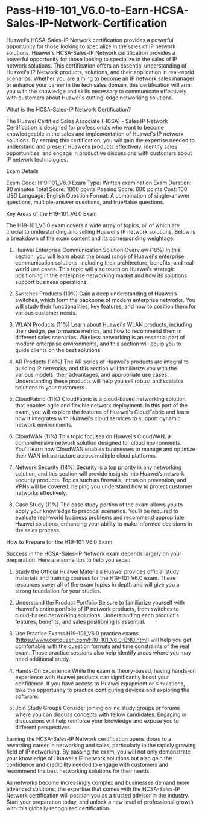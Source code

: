 # Pass-H19-101_V6.0-to-Earn-HCSA-Sales-IP-Network-Certification
Huawei's HCSA-Sales-IP Network certification provides a powerful opportunity for those looking to specialize in the sales of IP network solutions. 
Huawei's HCSA-Sales-IP Network certification provides a powerful opportunity for those looking to specialize in the sales of IP network solutions. This certification offers an essential understanding of Huawei's IP Network products, solutions, and their application in real-world scenarios. Whether you are aiming to become an IP network sales manager or enhance your career in the tech sales domain, this certification will arm you with the knowledge and skills necessary to communicate effectively with customers about Huawei's cutting-edge networking solutions. 

What is the HCSA-Sales-IP Network Certification?

The Huawei Certified Sales Associate (HCSA) - Sales IP Network Certification is designed for professionals who want to become knowledgeable in the sales and implementation of Huawei's IP network solutions. By earning this certification, you will gain the expertise needed to understand and present Huawei's products effectively, identify sales opportunities, and engage in productive discussions with customers about IP network technologies.

Exam Details

Exam Code: H19-101_V6.0
Exam Type: Written examination
Exam Duration: 90 minutes
Total Score: 1000 points
Passing Score: 600 points
Cost: 100 USD
Language: English
Question Format: A combination of single-answer questions, multiple-answer questions, and true/false questions.

Key Areas of the H19-101_V6.0 Exam

The H19-101_V6.0 exam covers a wide array of topics, all of which are crucial to understanding and selling Huawei's IP network solutions. Below is a breakdown of the exam content and its corresponding weightage:

1. Huawei Enterprise Communication Solution Overview (18%)
In this section, you will learn about the broad range of Huawei's enterprise communication solutions, including their architecture, benefits, and real-world use cases. This topic will also touch on Huawei’s strategic positioning in the enterprise networking market and how its solutions support business operations.

2. Switches Products (10%)
Gain a deep understanding of Huawei’s switches, which form the backbone of modern enterprise networks. You will study their functionalities, key features, and how to position them for various customer needs.

3. WLAN Products (11%)
Learn about Huawei's WLAN products, including their design, performance metrics, and how to recommend them in different sales scenarios. Wireless networking is an essential part of modern enterprise environments, and this section will equip you to guide clients on the best solutions.

4. AR Products (14%)
The AR series of Huawei's products are integral to building IP networks, and this section will familiarize you with the various models, their advantages, and appropriate use cases. Understanding these products will help you sell robust and scalable solutions to your customers.

5. CloudFabric (11%)
CloudFabric is a cloud-based networking solution that enables agile and flexible network deployment. In this part of the exam, you will explore the features of Huawei's CloudFabric and learn how it integrates with Huawei's cloud services to support dynamic network environments.

6. CloudWAN (11%)
This topic focuses on Huawei’s CloudWAN, a comprehensive network solution designed for cloud environments. You’ll learn how CloudWAN enables businesses to manage and optimize their WAN infrastructure across multiple cloud platforms.

7. Network Security (14%)
Security is a top priority in any networking solution, and this section will provide insights into Huawei’s network security products. Topics such as firewalls, intrusion prevention, and VPNs will be covered, helping you understand how to protect customer networks effectively.

8. Case Study (11%)
The case study portion of the exam allows you to apply your knowledge to practical scenarios. You’ll be required to evaluate real-world business problems and recommend appropriate Huawei solutions, enhancing your ability to make informed decisions in the sales process.

How to Prepare for the H19-101_V6.0 Exam

Success in the HCSA-Sales-IP Network exam depends largely on your preparation. Here are some tips to help you excel:

1. Study the Official Huawei Materials
Huawei provides official study materials and training courses for the H19-101_V6.0 exam. These resources cover all of the exam topics in depth and will give you a strong foundation for your studies.

2. Understand the Product Portfolio
Be sure to familiarize yourself with Huawei's entire portfolio of IP network products, from switches to cloud-based networking solutions. Understanding each product's features, benefits, and sales positioning is essential.

3. Use Practice Exams
H19-101_V6.0 practice exams (https://www.certqueen.com/H19-101_V6.0-ENU.html) will help you get comfortable with the question formats and time constraints of the real exam. These practice sessions also help identify areas where you may need additional study.

4. Hands-On Experience
While the exam is theory-based, having hands-on experience with Huawei products can significantly boost your confidence. If you have access to Huawei equipment or simulations, take the opportunity to practice configuring devices and exploring the software.

5. Join Study Groups
Consider joining online study groups or forums where you can discuss concepts with fellow candidates. Engaging in discussions will help reinforce your knowledge and expose you to different perspectives.

Earning the HCSA-Sales-IP Network certification opens doors to a rewarding career in networking and sales, particularly in the rapidly growing field of IP networking. By passing the exam, you will not only demonstrate your knowledge of Huawei's IP network solutions but also gain the confidence and credibility needed to engage with customers and recommend the best networking solutions for their needs.

As networks become increasingly complex and businesses demand more advanced solutions, the expertise that comes with the HCSA-Sales-IP Network certification will position you as a trusted advisor in the industry. Start your preparation today, and unlock a new level of professional growth with this globally recognized certification.
